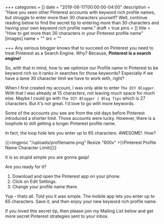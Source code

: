 +++
categories = []
date = "2019-06-11T00:00:00-04:00"
description = "Have you seen other Pinterest accounts with keyword rich profile names, but struggle to enter more than 30 characters yourself? Well, continue reading below to find the secret tip to entering more than 30 characters and having your own keyword rich profile name."
draft = true
pins = []
title = "How to get more than 30 characters in your Pinterest profile name"
[images]
name = ""
src = ""

+++
Any serious blogger knows that to succeed on Pinterest you need to treat Pinterest as a Search Engine.  Why?  Because, **Pinterest is a search engine!**

So, with that in mind, how to we optimize our Profile name in Pinterest to be keyword rich so it ranks in searches for those keywords?  Especially if we have a lame 30 character limit we have to work with, right?

When I first created my account, I was only able to enter `The DIY Blogger`.  With that I was already at 15 characters, not leaving much space for much else.  Maybe I could go with `The DIY Blogger | Blog Tips` which is 27 characters.  But it's not great.  I'd love to go with more keywords.

Some of the accounts you see are from the old days before Pinterest introduced a shorter limit.  Those accounts were lucky.  However, there is a loophole to still getting a longer Pinterest profile name.

In fact, the loop hole lets you enter up to 65 characters.  AWESOME!.  How? 

{{<imgproc "/uploads/profilename.png" Resize "600x" >}}Pinterest Profile Name Character Limit{{</imgproc>}} 

It is so stupid simple you are gonna gasp!

Are you ready for it?

1. Download and open the Pinterest app on your phone.
2. Click on Edit Settings.
3. Change your profile name there.

Yup - thats all.  Told you it was simple.  The mobile app lets you enter up to 65 characters.  Save it, and then enjoy your new keyword rich profile name.

If you loved this secret tip, then please join my Mailing List below and get more secret Pinterest strategies sent to your inbox.